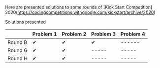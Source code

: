 Here are presented solutions to some rounds of [Kick Start Competition] 2020(https://codingcompetitions.withgoogle.com/kickstart/archive/2020)

Solutions presented

|                  | Problem 1 | Problem 2 | Problem 3| Problem 4| 
| ---------------- | ----------- | ---------- | ------ |---------|
| Round B      |     ✔    |    ✔   |   ✔   |  ------ |       
| Round G   |     ✔      |    ✔     |  ----- | ----- |       
| Round H|     ✔      |    ✔    |  ----- |-----|

